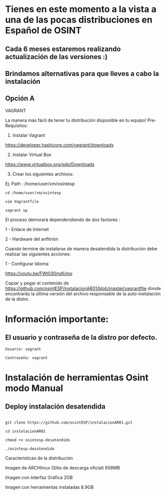 # Tienes en este momento a la vista a una de las pocas distribuciones en Español de OSINT 
## Cada 6 meses estaremos realizando actualización de las versiones :)

## Brindamos alternativas para que lleves a cabo la instalación

## Opción A 

VAGRANT

La manera más fácil de tener tu distribución disponible en tu equipo!
Pre-Requisitos:

1) Instalar Vagrant

https://developer.hashicorp.com/vagrant/downloads

2) Instalar Virtual Box 

https://www.virtualbox.org/wiki/Downloads

3) Crear los siguientes archivos:

Ej: Path : /home/user/vm/osintesp

```
cd /home/user/vm/osintesp
```
```
vim Vagrantfile
```
```
vagrant up
```
El proceso demorará dependendiendo de dos factores :

1 - Enlace de Internet

2 - Hardware del anfitrión

Cuando termine de instalarse de manera desatendida la distribución debe realizar las siguientes acciones:

1 - Configurar Idioma


https://youtu.be/FWt030mdUmo


Copiar y pegar el contenido de https://github.com/osintESP/instalacionAR01/blob/master/vagrantfile donde encontrarás la última versión del archivo responsable de la auto-instalación de la distro.


# Información importante: 
## El usuario y contraseña de la distro por defecto.

```
Usuario: vagrant
```
```
Contraseña: vagrant
```



# Instalación de herramientas Osint modo Manual

## Deploy instalación desatendida

``` cd Descargas 
```
```
git clone https://github.com/osintESP/instalacionAR01.git
```
```
cd instalacionAR01
```
```
chmod +x osintesp-desatendido
```
```
./osintesp-desatendido
```

Características de la distribución

Imagen de ARCHlinux (Sitio de descarga oficial)
658MB

Imagen con Interfaz Gráfica
2GB

Imagen con herramientas instaladas
8.9GB
